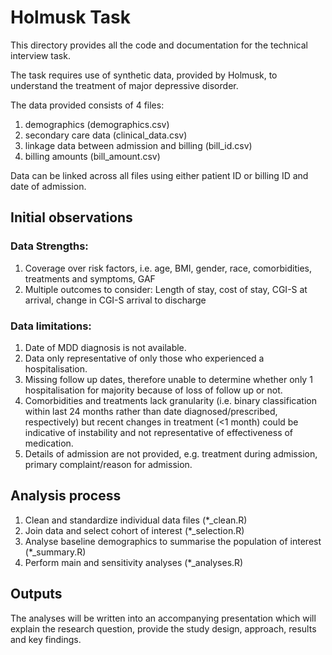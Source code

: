 # Holmusk Task
This directory provides all the code and documentation for the technical interview task. 

The task requires use of synthetic data, provided by Holmusk, to understand the treatment of major depressive disorder.

The data provided consists of 4 files:

1. demographics (demographics.csv)
2. secondary care data (clinical_data.csv)
3. linkage data between admission and billing (bill_id.csv)
4. billing amounts (bill_amount.csv)

Data can be linked across all files using either patient ID or billing ID and date of admission.

## Initial observations
### Data Strengths:
1. Coverage over risk factors, i.e. age, BMI, gender, race, comorbidities, treatments and symptoms, GAF
2. Multiple outcomes to consider: Length of stay, cost of stay, CGI-S at arrival, change in CGI-S arrival to discharge 

### Data limitations: 
1. Date of MDD diagnosis is not available.
2. Data only representative of only those who experienced a hospitalisation.
3. Missing follow up dates, therefore unable to determine whether only 1 hospitalisation for majority because of loss of follow up or not.
4. Comorbidities and treatments lack granularity (i.e. binary classification within last 24 months rather than date diagnosed/prescribed, respectively) but recent changes in treatment (<1 month) could be indicative of instability and not representative of effectiveness of medication.
5. Details of admission are not provided, e.g. treatment during admission, primary complaint/reason for admission.

## Analysis process
1. Clean and standardize individual data files (*_clean.R)
2. Join data and select cohort of interest (*_selection.R)
3. Analyse baseline demographics to summarise the population of interest (*_summary.R)
4. Perform main and sensitivity analyses (*_analyses.R)

## Outputs
The analyses will be written into an accompanying presentation which will explain the research question, provide the study design, approach, results and key findings.

